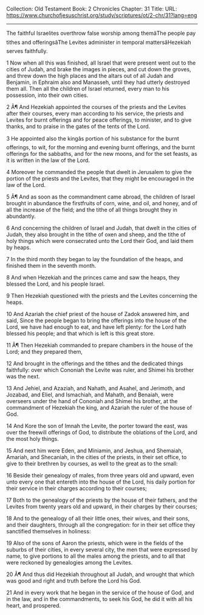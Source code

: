 Collection: Old Testament
Book: 2 Chronicles
Chapter: 31
Title: 
URL: https://www.churchofjesuschrist.org/study/scriptures/ot/2-chr/31?lang=eng

---

The faithful Israelites overthrow false worship among themâThe people pay tithes and offeringsâThe Levites administer in temporal mattersâHezekiah serves faithfully.

1 Now when all this was finished, all Israel that were present went out to the cities of Judah, and brake the images in pieces, and cut down the groves, and threw down the high places and the altars out of all Judah and Benjamin, in Ephraim also and Manasseh, until they had utterly destroyed them all. Then all the children of Israel returned, every man to his possession, into their own cities.

2 Â¶ And Hezekiah appointed the courses of the priests and the Levites after their courses, every man according to his service, the priests and Levites for burnt offerings and for peace offerings, to minister, and to give thanks, and to praise in the gates of the tents of the Lord.

3 He appointed also the kingâs portion of his substance for the burnt offerings, to wit, for the morning and evening burnt offerings, and the burnt offerings for the sabbaths, and for the new moons, and for the set feasts, as it is written in the law of the Lord.

4 Moreover he commanded the people that dwelt in Jerusalem to give the portion of the priests and the Levites, that they might be encouraged in the law of the Lord.

5 Â¶ And as soon as the commandment came abroad, the children of Israel brought in abundance the firstfruits of corn, wine, and oil, and honey, and of all the increase of the field; and the tithe of all things brought they in abundantly.

6 And concerning the children of Israel and Judah, that dwelt in the cities of Judah, they also brought in the tithe of oxen and sheep, and the tithe of holy things which were consecrated unto the Lord their God, and laid them by heaps.

7 In the third month they began to lay the foundation of the heaps, and finished them in the seventh month.

8 And when Hezekiah and the princes came and saw the heaps, they blessed the Lord, and his people Israel.

9 Then Hezekiah questioned with the priests and the Levites concerning the heaps.

10 And Azariah the chief priest of the house of Zadok answered him, and said, Since the people began to bring the offerings into the house of the Lord, we have had enough to eat, and have left plenty: for the Lord hath blessed his people; and that which is left is this great store.

11 Â¶ Then Hezekiah commanded to prepare chambers in the house of the Lord; and they prepared them,

12 And brought in the offerings and the tithes and the dedicated things faithfully: over which Cononiah the Levite was ruler, and Shimei his brother was the next.

13 And Jehiel, and Azaziah, and Nahath, and Asahel, and Jerimoth, and Jozabad, and Eliel, and Ismachiah, and Mahath, and Benaiah, were overseers under the hand of Cononiah and Shimei his brother, at the commandment of Hezekiah the king, and Azariah the ruler of the house of God.

14 And Kore the son of Imnah the Levite, the porter toward the east, was over the freewill offerings of God, to distribute the oblations of the Lord, and the most holy things.

15 And next him were Eden, and Miniamin, and Jeshua, and Shemaiah, Amariah, and Shecaniah, in the cities of the priests, in their set office, to give to their brethren by courses, as well to the great as to the small:

16 Beside their genealogy of males, from three years old and upward, even unto every one that entereth into the house of the Lord, his daily portion for their service in their charges according to their courses;

17 Both to the genealogy of the priests by the house of their fathers, and the Levites from twenty years old and upward, in their charges by their courses;

18 And to the genealogy of all their little ones, their wives, and their sons, and their daughters, through all the congregation: for in their set office they sanctified themselves in holiness:

19 Also of the sons of Aaron the priests, which were in the fields of the suburbs of their cities, in every several city, the men that were expressed by name, to give portions to all the males among the priests, and to all that were reckoned by genealogies among the Levites.

20 Â¶ And thus did Hezekiah throughout all Judah, and wrought that which was good and right and truth before the Lord his God.

21 And in every work that he began in the service of the house of God, and in the law, and in the commandments, to seek his God, he did it with all his heart, and prospered.
